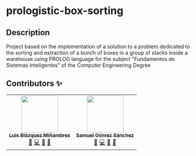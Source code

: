 # prologistic-box-sorting

## Description
Project based on the implementation of a solution to a problem dedicated to the sorting and extraction of a bunch of boxes in a group of stacks inside a warehouse using PROLOG language for the subject "Fundamentos de Sistemas Inteligentes" of the Computer Engineering Degree

## Contributors ✨
<!-- ALL-CONTRIBUTORS-LIST:START - Do not remove or modify this section -->
<!-- prettier-ignore-start -->
<!-- markdownlint-disable -->
<table>
  <tr>
    <td align="center"><a href="https://github.com/luisblazquezm"><img src="https://avatars0.githubusercontent.com/u/40697133?s=460&u=82f3e7d01e88b27ea481e57791fa62c9d519d2ac&v=4" width="100px;" alt=""/><br /><sub><b>Luis Blázquez Miñambres</b></sub></a><br /><a href="https://github.com/all-contributors/all-contributors/commits?author=luisblazquezm" title="Documentation">📖</a> <a href="https://github.com/all-contributors/all-contributors/pulls?q=is%3Apr+reviewed-by%3Ajfmengels" title="Code">💻</a> <a href="#tool-luisblazquezm" title="Tools">🔧</a> <a href="#ideas-luisblazquezm" title="Ideas, Planning, & Feedback">🤔</a></td>
    <td align="center"><a href="https://github.com/mr-hydden"><img src="https://avatars1.githubusercontent.com/u/28055774?s=460&u=01e8b4c9974d9d54720f9372a06a4e24fa726e2d&v=4" width="100px;" alt=""/><br /><sub><b>Samuel Gómez Sánchez</b></sub></a><br /> <a href="https://github.com/all-contributors/all-contributors/commits?author=mr-hydden" title="Documentation">📖</a> <a href="https://github.com/all-contributors/all-contributors/commits?author=mr-hydden" title="Code">💻</a> <a href="#tool-mr-hydden" title="Tools">🔧</a> <a href="#ideas-mr-hydden" title="Ideas, Planning, & Feedback">🤔</a></td>
  </tr>
